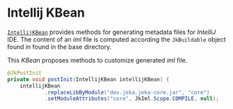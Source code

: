 # Intellij KBean

<!-- autogen-doc -->

[`IntellijKBean`](https://github.com/jeka-dev/jeka/blob/master/core/src/main/java/dev/jeka/core/tool/builtins/tooling/ide/IntellijKBean.java) provides methods for generating metadata files for _IntelliJ_ IDE. 
The content of an _iml_ file is computed according the `JkBuildable` object found in found in the base directory.

This _KBean_ proposes methods to customize generated *iml* file.

```java title="Configuration in a Build.java class"
@JkPostInit
private void postInit(IntellijKBean intellijKBean) {
    intellijKBean
            .replaceLibByModule("dev.jeka.jeka-core.jar", "core")
            .setModuleAttributes("core", JkIml.Scope.COMPILE, null);

```

